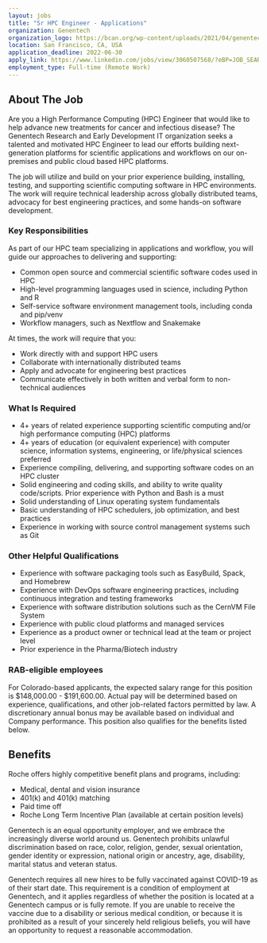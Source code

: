 ```yaml
---
layout: jobs
title: "Sr HPC Engineer - Applications"
organization: Genentech
organization_logo: https://bcan.org/wp-content/uploads/2021/04/genentech-logo-750.png
location: San Francisco, CA, USA
application_deadline: 2022-06-30
apply_link: https://www.linkedin.com/jobs/view/3060507568/?eBP=JOB_SEARCH_ORGANIC&recommendedFlavor=COMPANY_RECRUIT&refId=23WRr8dhsLrcjk0XeQq7%2BA%3D%3D
employment_type: Full-time (Remote Work)
---
```


## About The Job

Are you a High Performance Computing (HPC) Engineer that would like to help advance new treatments for cancer and infectious disease? The Genentech Research and Early Development IT organization seeks a talented and motivated HPC Engineer to lead our efforts building next-generation platforms for scientific applications and workflows on our on-premises and public cloud based HPC platforms.

The job will utilize and build on your prior experience building, installing, testing, and supporting scientific computing software in HPC environments. The work will require technical leadership across globally distributed teams, advocacy for best engineering practices, and some hands-on software development.

### Key Responsibilities

As part of our HPC team specializing in applications and workflow, you will guide our approaches to delivering and supporting:
- Common open source and commercial scientific software codes used in HPC
- High-level programming languages used in science, including Python and R
- Self-service software environment management tools, including conda and pip/venv
- Workflow managers, such as Nextflow and Snakemake

At times, the work will require that you:
- Work directly with and support HPC users
- Collaborate with internationally distributed teams
- Apply and advocate for engineering best practices
- Communicate effectively in both written and verbal form to non-technical audiences

### What Is Required
- 4+ years of related experience supporting scientific computing and/or high performance computing (HPC) platforms
- 4+ years of education (or equivalent experience) with computer science, information systems, engineering, or life/physical sciences preferred
- Experience compiling, delivering, and supporting software codes on an HPC cluster
- Solid engineering and coding skills, and ability to write quality code/scripts. Prior experience with Python and Bash is a must
- Solid understanding of Linux operating system fundamentals
- Basic understanding of HPC schedulers, job optimization, and best practices
- Experience in working with source control management systems such as Git

### Other Helpful Qualifications
- Experience with software packaging tools such as EasyBuild, Spack, and Homebrew
- Experience with DevOps software engineering practices, including continuous integration and testing frameworks
- Experience with software distribution solutions such as the CernVM File System
- Experience with public cloud platforms and managed services
- Experience as a product owner or technical lead at the team or project level
- Prior experience in the Pharma/Biotech industry

### RAB-eligible employees

For Colorado-based applicants, the expected salary range for this position is $148,000.00 - $191,600.00. Actual pay will be determined based on experience, qualifications, and other job-related factors permitted by law. A discretionary annual bonus may be available based on individual and Company performance. This position also qualifies for the benefits listed below.

## Benefits

Roche offers highly competitive benefit plans and programs, including:
- Medical, dental and vision insurance
- 401(k) and 401(k) matching
- Paid time off
- Roche Long Term Incentive Plan (available at certain position levels)

Genentech is an equal opportunity employer, and we embrace the increasingly diverse world around us. Genentech prohibits unlawful discrimination based on race, color, religion, gender, sexual orientation, gender identity or expression, national origin or ancestry, age, disability, marital status and veteran status.

Genentech requires all new hires to be fully vaccinated against COVID-19 as of their start date. This requirement is a condition of employment at Genentech, and it applies regardless of whether the position is located at a Genentech campus or is fully remote. If you are unable to receive the vaccine due to a disability or serious medical condition, or because it is prohibited as a result of your sincerely held religious beliefs, you will have an opportunity to request a reasonable accommodation.
